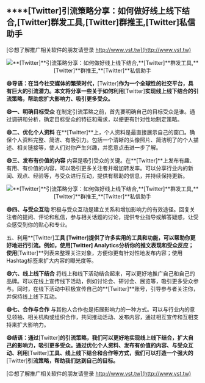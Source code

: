 ## ****[Twitter]**引流策略分享：如何做好线上线下结合,**[Twitter]**群发工具,**[Twitter]**群推王,**[Twitter]**私信助手**

[😍想了解推广相关软件的朋友请登录 http://www.vst.tw](http://www.vst.tw)

 <center><img src="https://vst.tw/MP4/tuiguang/png/1.png" alt="**[Twitter]**引流策略分享：如何做好线上线下结合,**[Twitter]**群发工具,**[Twitter]**群推王,**[Twitter]**私信助手"></center>

**😄导语：在当今社交媒体的繁荣时代，**[Twitter]**作为一个全球性的社交平台，具有巨大的引流潜力。本文将分享一些关于如何利用**[Twitter]**实现线上线下结合的引流策略，帮助您扩大影响力、吸引更多受众。**

**😄一、明确目标受众**
在制定引流策略之前，首先要明确自己的目标受众是谁。通过调研和分析，确定目标受众的特征和需求，以便更有针对性地制定策略。

**😄二、优化个人资料**
在**[Twitter]**上，个人资料是最直接展示自己的窗口。确保个人资料完整、简洁、有吸引力。包括一个清晰的头像照片、简洁明了的个人描述、相关链接等，使人们对你产生兴趣，并愿意点击进一步了解。

**😄三、发布有价值的内容**
内容是吸引受众的关键。在**[Twitter]**上发布有趣、有用、有价值的内容，可以吸引更多关注者并增加转发率。可以分享行业内的新闻、观点、经验等，与受众进行互动，提供有帮助的信息，并持续保持更新。

 <center><img src="https://vst.tw/MP4/tuiguang/png/2.png" alt="**[Twitter]**引流策略分享：如何做好线上线下结合,**[Twitter]**群发工具,**[Twitter]**群推王,**[Twitter]**私信助手"></center>

**😄四、与受众互动**
积极与受众互动是建立关系和增加影响力的有效途径。回复关注者的提问、评论和私信，参与相关话题的讨论，提供专业指导或解答疑惑，让受众感受到你的贴心和专业。

五、利用**[Twitter]**工具
**[Twitter]**提供了许多实用的工具和功能，可以帮助你更好地进行引流。例如，使用**[Twitter]** Analytics分析你的推文表现和受众反应；使用**[Twitter]**列表来整理关注对象，方便你更有针对性地发布内容；使用Hashtag标签来扩大内容的曝光度等。

**😄六、线上线下结合**
将线上和线下活动结合起来，可以更好地推广自己和自己的品牌。可以在线上宣传线下活动，例如讨论会、研讨会、展览等，吸引更多受众参与。同时，在线下活动中积极宣传自己的**[Twitter]**账号，引导参与者关注你，并保持线上线下互动。

**😄七、合作与合作**
与其他人合作也是拓展影响力的一种方式。可以与行业内的意见领袖、相关机构或组织合作，共同推动活动、发布内容，通过相互宣传和互相支持来扩大影响力。

**😄结语：通过**[Twitter]**的引流策略，我们可以更好地实现线上线下结合，扩大自己的影响力，吸引更多受众。通过优化个人资料、发布有价值的内容、与受众互动、利用**[Twitter]**工具、线上线下结合和合作等方式，我们可以打造一个强大的**[Twitter]**引流策略，帮助我们达到自己的目标。**

[😍想了解推广相关软件的朋友请登录 http://www.vst.tw](http://www.vst.tw)




